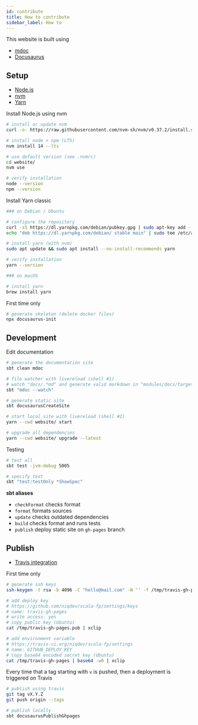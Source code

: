 ```yaml
---
id: contribute
title: How to contribute
sidebar_label: How to
---
```


This website is built using

* [mdoc](https://scalameta.org/mdoc)
* [Docusaurus](https://docusaurus.io)

## Setup

* [Node.js](https://nodejs.org)
* [nvm](https://github.com/nvm-sh/nvm)
* [Yarn](https://classic.yarnpkg.com/lang/en)

Install Node.js using nvm

```bash
# install or update nvm
curl -o- https://raw.githubusercontent.com/nvm-sh/nvm/v0.37.2/install.sh | bash

# install node + npm (LTS)
nvm install 14 --lts

# use default version (see .nvmrc)
cd website/
nvm use

# verify installation
node --version
npm --version
```

Install Yarn classic

```bash
### on Debian / Ubuntu

# configure the repository
curl -sS https://dl.yarnpkg.com/debian/pubkey.gpg | sudo apt-key add -
echo "deb https://dl.yarnpkg.com/debian/ stable main" | sudo tee /etc/apt/sources.list.d/yarn.list

# install yarn (with nvm)
sudo apt update && sudo apt install --no-install-recommends yarn

# verify installation
yarn --version

### on macOS

# install yarn
brew install yarn
```

First time only

```bash
# generate skeleton (delete docker files)
npx docusaurus-init
```

## Development

Edit documentation

```bash
# generate the documentation site
sbt clean mdoc

# file watcher with livereload (shell #1)
# watch "docs/.*md" and generate valid markdown in "modules/docs/target/mdoc"
sbt "mdoc --watch"

# generate static site
sbt docusaurusCreateSite

# start local site with livereload (shell #2)
yarn --cwd website/ start

# upgrade all dependencies
yarn --cwd website/ upgrade --latest
```

Testing

```bash
# test all
sbt test -jvm-debug 5005

# specify test
sbt "test:testOnly *ShowSpec"
```

**sbt aliases**

* `checkFormat` checks format
* `format` formats sources
* `update` checks outdated dependencies
* `build` checks format and runs tests
* `publish` deploy static site on `gh-pages` branch

## Publish

* [Travis integration](https://scalameta.org/mdoc/docs/docusaurus.html#publish-to-github-pages-from-ci)

First time only

```bash
# generate ssh keys
ssh-keygen -t rsa -b 4096 -C "hello@mail.com" -N '' -f /tmp/travis-gh-pages

# add deploy key
# https://github.com/niqdev/scala-fp/settings/keys
# name: travis-gh-pages
# write access: yes
# copy public key (Ubuntu)
cat /tmp/travis-gh-pages.pub | xclip

# add environment variable
# https://travis-ci.org/niqdev/scala-fp/settings
# name: GITHUB_DEPLOY_KEY
# copy base64 encoded secret key (Ubuntu)
cat /tmp/travis-gh-pages | base64 -w0 | xclip
```

Every time that a tag starting with `v` is pushed, then a deployment is triggered on Travis

```bash
# publish using travis
git tag vX.Y.Z
git push origin --tags

# publish locally
sbt docusaurusPublishGhpages
```
